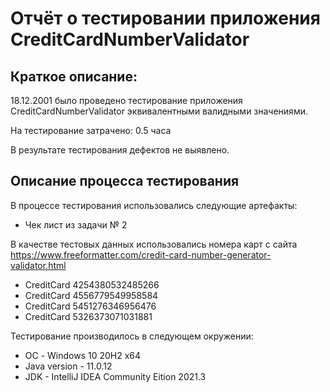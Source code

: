 # Отчёт о тестировании приложения CreditCardNumberValidator

## Краткое описаниe:

18.12.2001 было проведено тестирование приложения CreditCardNumberValidator эквивалентными валидными значениями.

На тестирование затрачено: 0.5 часа

В результате тестирования дефектов не выявлено.

## Описание процесса тестирования
В процессе тестирования использовались следующие артефакты:
* Чек лист из задачи № 2

В качестве тестовых данных использовались номера карт с сайта https://www.freeformatter.com/credit-card-number-generator-validator.html
* CreditCard 4254380532485266
* CreditCard 4556779549958584
* CreditCard 5451276346956476
* CreditCard 5326373071031881

Тестирование производилось в следующем окружении:
* ОС - Windows 10 20H2 x64
* Java version - 11.0.12
* JDK - IntelliJ IDEA Community Eition 2021.3